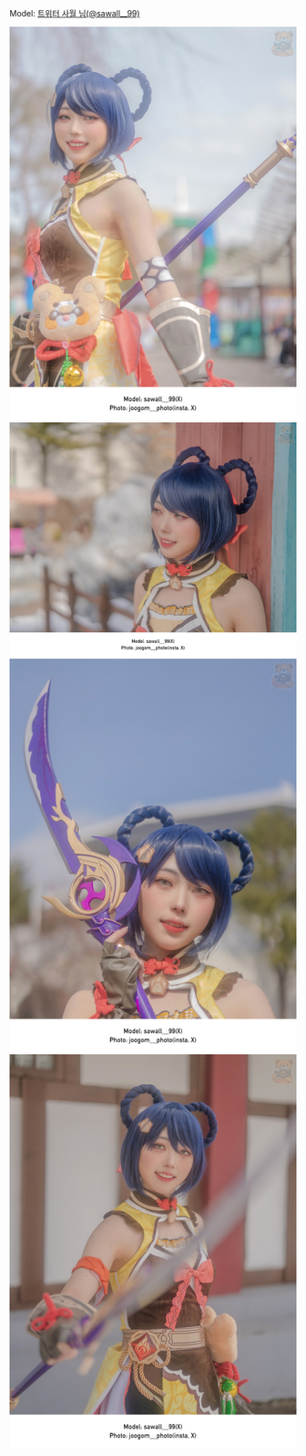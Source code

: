 ﻿---
dddd: 2024.02.24 코페
nickname: 사월
sns_type: x
sns_id: sawall__99
---

<a name="sawall__99"></a>
Model: <a href="https://x.com/sawall__99" target="_blank">트위터 사월 님(@sawall__99)</a>

![B61220240226224230945.jpg](/assets/img/2024/02-24/사월/B61220240226224230945.jpg)
![B61220240226225258677.jpg](/assets/img/2024/02-24/사월/B61220240226225258677.jpg)
![B61220240226225644629.jpg](/assets/img/2024/02-24/사월/B61220240226225644629.jpg)
![B61220240226225908189.jpg](/assets/img/2024/02-24/사월/B61220240226225908189.jpg)